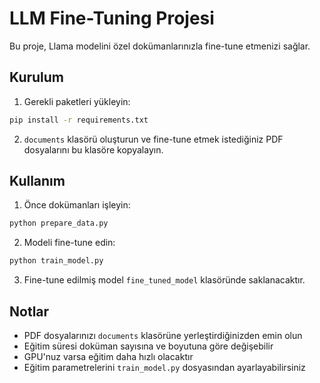 # LLM Fine-Tuning Projesi

Bu proje, Llama modelini özel dokümanlarınızla fine-tune etmenizi sağlar.

## Kurulum

1. Gerekli paketleri yükleyin:

```bash
pip install -r requirements.txt
```

2. `documents` klasörü oluşturun ve fine-tune etmek istediğiniz PDF dosyalarını bu klasöre kopyalayın.

## Kullanım

1. Önce dokümanları işleyin:

```bash
python prepare_data.py
```

2. Modeli fine-tune edin:

```bash
python train_model.py
```

3. Fine-tune edilmiş model `fine_tuned_model` klasöründe saklanacaktır.

## Notlar

- PDF dosyalarınızı `documents` klasörüne yerleştirdiğinizden emin olun
- Eğitim süresi doküman sayısına ve boyutuna göre değişebilir
- GPU'nuz varsa eğitim daha hızlı olacaktır
- Eğitim parametrelerini `train_model.py` dosyasından ayarlayabilirsiniz
